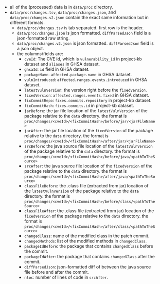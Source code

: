 - all of the (processed) data is in `data/proc` directory.
- `data/proc/changes.tsv`, `data/proc/changes.json`, and ``data/proc/changes.v2.json`` contain the exact same information but in different formats. 
  - `data/proc/changes.tsv` is tab separated. first row is the header.
  - `data/proc/changes.json` is json formatted. `diffParsedJson` field is a json-formatted raw string.
  - `data/proc/changes.v2.json` is json formatted. `diffParsedJson` field is a json object.
  - the columns/fields are:
    - `cveId`: The CVE id, which is `vulnerability_id` in project-kb dataset and `aliases` in GHSA dataset.
    - `ghsaId`: `id` field in GHSA dataset.
    - `packageName`: `affected.package.name` in GHSA dataset.
    - `vulnIntroduced`: `affected.ranges.events.introduced` in GHSA dataset.
    - `latestVulnVersion`: the version right before the `fixedVersion`.
    - `fixedVersion`: `affected.ranges.events.fixed` in GHSA dataset.
    - `fixCommitRepo`: `fixes.commits.repository` in project-kb dataset.
    - `fixCommitHash`: `fixes.commits.id` in project-kb dataset.
    - `jarBefore`: the jar file location of the `latestVulnVersion` of the package relative to the `data` directory. the format is `proc/changes/<cveId>/<fixCommitHash>/before/jar/<jarFileName>`
    - `jarAfter`: the jar file location of the `fixedVersion` of the package relative to the `data` directory. the format is `proc/changes/<cveId>/<fixCommitHash>/after/jar/<jarFileName>`
    - `srcBefore`: the java source file location of the `latestVulnVersion` of the package relative to the `data` directory. the format is `proc/changes/<cveId>/<fixCommitHash>/before/java/<pathToTheSource>`
    - `srcAfter`: the java source file location of the `fixedVersion` of the package relative to the `data` directory. the format is `proc/changes/<cveId>/<fixCommitHash>/after/java/<pathToTheSource>`
    - `classFileBefore`: the .class file (extracted from jar) location of the `latestVulnVersion` of the package relative to the `data` directory. the format is `proc/changes/<cveId>/<fixCommitHash>/before/class/<pathToTheSource>`
    - `classFileAfter`: the .class file (extracted from jar) location of the `fixedVersion` of the package relative to the `data` directory. the format is `proc/changes/<cveId>/<fixCommitHash>/after/class/<pathToTheSource>`
    - `changedClass`: name of the modified class in the patch commit.
    - `changedMethods`: list of the modified methods in `changedClass`.
    - `packageIdBefore`: the package that contains `changedClass` before the commit.
    - `packageIdAfter`: the package that contains `changedClass` after the commit.
    - `diffParsedJson`: json-formatted diff of between the java source file before and after the commit. 
    - `nloc`: number of lines of code in `srcAfter`.